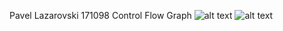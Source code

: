 Pavel Lazarovski 171098
Control Flow Graph
![alt text](https://github.com/[LazarovskiP]/[SI_2023_lab2_171098]/blob/[master]/ControlFlow.png?raw=true)
![alt text](https://github.com/[username]/[reponame]/blob/[master]/image.jpg?raw=true)
